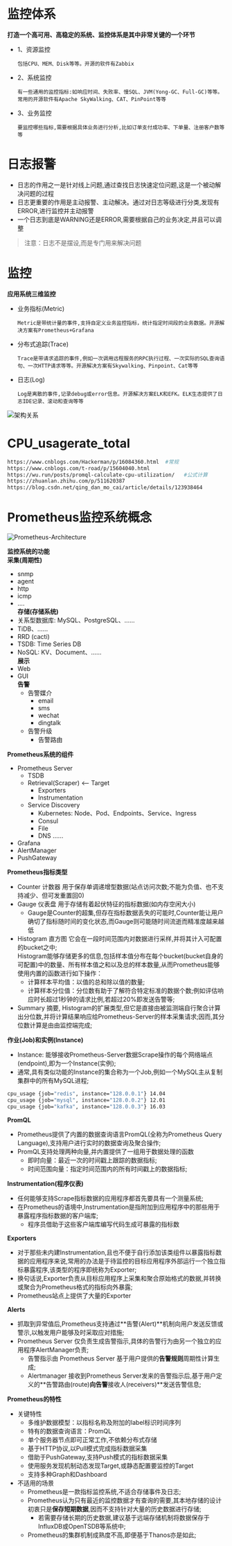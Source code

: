 # 监控体系  
**打造一个高可用、高稳定的系统、监控体系是其中非常关键的一个环节**  
- 1、资源监控
  ```
  包括CPU、MEM、Disk等等。开源的软件有Zabbix
  ``` 
- 2、系统监控
  ```
  有一些通用的监控指标:如响应时间、失败率、慢SQL、JVM(Yong-GC、Full-GC)等等。
  常用的开源软件有Apache SkyWalking、CAT、PinPoint等等
  ```
- 3、业务监控
  ```
  要监控哪些指标,需要根据具体业务进行分析,比如订单支付成功率、下单量、注册客户数等等
  ```
# 日志报警
- 日志的作用之一是针对线上问题,通过查找日志快速定位问题,这是一个被动解决问题的过程
- 日志更重要的作用是主动报警、主动解决。通过对日志等级进行分类,发现有ERROR,进行监控并主动报警
- 一个日志到底是WARNING还是ERROR,需要根据自己的业务决定,并且可以调整
>注意：日志不是摆设,而是专门用来解决问题



# 监控
**应用系统三维监控**
- 业务指标(Metric)
  ```
  Metric是带统计量的事件,支持自定义业务监控指标，统计指定时间段的业务数据。开源解决方案有Prometheus+Grafana
  ```
- 分布式追踪(Trace)
  ```
  Trace是带请求追踪的事件,例如一次调用远程服务的RPC执行过程、一次实际的SQL查询语句、一次HTTP请求等等。开源解决方案有Skywalking、Pinpoint、Cat等等
  ```
- 日志(Log)
  ```
  Log是离散的事件,记录debug或error信息。开源解决方案ELK和EFK。ELK生态提供了日志IDE记录、滚动和查询等等
  ```
![架构关系](https://p3.toutiaoimg.com/large/tos-cn-i-jcdsk5yqko/a2362d25d8654f95976fc8820e3fd8d7)  



# CPU_usagerate_total
```bash
https://www.cnblogs.com/Hackerman/p/16084360.html  #常规
https://www.cnblogs.com/t-road/p/15604040.html  
https://wu.run/posts/promql-calculate-cpu-utilization/   #公式计算
https://zhuanlan.zhihu.com/p/511620387
https://blog.csdn.net/qing_dan_mo_cai/article/details/123938464 
```

# Prometheus监控系统概念  
 
![Prometheus-Architecture](pic/Prometheus-Arch.png)  

**监控系统的功能**  
**采集(周期性)** 
  - snmp 
  - agent 
  - http 
  - icmp
  - ....  
**存储(存储系统)**
   - 关系型数据库: MySQL、PostgreSQL、...... 
   - TiDB、...... 
   - RRD (cacti) 
   - TSDB: Time Series DB 
   - NoSQL: KV、Document、......   
**展示**   
  - Web 
  - GUI     
**告警**  
    - 告警媒介    
      - email 
      - sms 
      - wechat 
      - dingtalk   
    - 告警升级  
      - 告警路由  

**Prometheus系统的组件**    
- Prometheus Server   
  - TSDB 
  - Retrieval(Scraper) <-- Target 
    - Exporters 
    - Instrumentation   
  - Service Discovery  
      - Kubernetes: Node、Pod、Endpoints、Service、Ingress   
      - Consul 
      - File 
      - DNS ......   
- Grafana   
- AlertManager  
- PushGateway     

**Prometheus指标类型**   
- Counter 计数器 用于保存单调递增型数据(站点访问次数;不能为负值、也不支持减少、但可发重置回0)  
- Gauge   仪表盘 用于存储有着起伏特征的指标数据(如内存空闲大小)  
    - Gauge是Counter的超集,但存在指标数据丢失的可能时,Counter能让用户确切了指标随时间的变化状态,而Gauge则可能随时间流逝而精准度越来越低
- Histogram 直方图 它会在一段时间范围内对数据进行采样,并将其计入可配置的bucket之中;  
    Histogram能够存储更多的信息,包括样本值分布在每个bucket(bucket自身的可配置)中的数量、所有样本值之和以及总的样本数量,从而Prometheus能够使用内置的函数进行如下操作：
    - 计算样本平均值：以值的总和除以值的数量;
    - 计算样本分位值：分位数有助于了解符合特定标准的数据个数;例如评估响应时长超过1秒钟的请求比例,若超过20%即发送告警等;
- Summary 摘要,
    Histogram的扩展类型,但它是直接由被监测端自行聚合计算出分位数,并将计算结果响应给Prometheus-Server的样本采集请求;因而,其分位数计算是由由监控端完成;


**作业(Job)和实例(Instance)**  
  - Instance: 能够接收Prometheus-Server数据Scrape操作的每个网络端点(endpoint),即为一个Instance(实例);
  - 通常,具有类似功能的Instance的集合称为一个Job,例如一个MySQL主从复制集群中的所有MySQL进程;
  ```bash
  cpu_usage {job="redis", instance="128.0.0.1"} 14.04
  cpu_usage {job="mysql", instance="128.0.0.2"} 12.01
  cpu_usage {job="kafka", instance="128.0.0.3"} 16.03
  ```

**PromQL**   
  - Prometheus提供了内置的数据查询语言PromQL(全称为Prometheus Query Language),支持用户进行实时的数据查询及聚合操作; 
  - PromQL支持处理两种向量,并内置提供了一组用于数据处理的函数
      + 即时向量：最近一次的时间戳上跟踪的数据指标;
      + 时间范围向量：指定时间范围内的所有时间戳上的数据指标;
 
**Instrumentation(程序仪表)**  
  - 任何能够支持Scrape指标数据的应用程序都首先要具有一个测量系统;
  - 在Prometheus的语境中,Instrumentation是指附加到应用程序中的那些用于暴露程序指标数据的客户端库;
      + 程序员借助于这些客户端库编写代码生成可暴露的指标数
  
**Exporters**  
  - 对于那些未内建Instrumentation,且也不便于自行添加该类组件以暴露指标数据的应用程序来说,常用的办法是于待监控的目标应用程序外部运行一个独立指标暴露程序,该类型的程序即统称为Exporter;
  - 换句话说,Exporter负责从目标应用程序上采集和聚合原始格式的数据,并转换或聚合为Prometheus格式的指标向外暴露;
  - Prometheus站点上提供了大量的Exporter

**Alerts**  
  - 抓取到异常值后,Prometheus支持通过**告警(Alert)**机制向用户发送反馈或警示,以触发用户能够及时采取应对措施;
  - Prometheus Server 仅负责生成告警指示,具体的告警行为由另一个独立的应用程序AlertManager负责;
      - 告警指示由 Prometheus Server 基于用户提供的**告警规则**周期性计算生成;
      - Alertmanager 接收到Prometheus Server发来的告警指示后,基于用户定义的**告警路由(route)**向告警**接收人(receivers)**发送告警信息;

**Prometheus的特性**  
  + 关键特性 
    - 多维护数据模型：以指标名称及附加的label标识时间序列 
    - 特有的数据查询语言：PromQL 
    - 单个服务器节点即可正常工作,不依赖分布式存储 
    - 基于HTTP协议,以Pull模式完成指标数据采集 
    - 借助于PushGateway,支持Push模式的指标数据采集 
    - 使用服务发现机制动态发现Target,或静态配置要监控的Target 
    - 支持多种Graph和Dashboard 
  + 不适用的场景 
    + Prometheus是一款指标监控系统,不适合存储事件及日志; 
    + Prometheus认为只有最近的监控数据才有查询的需要,其本地存储的设计初衷只是**保存短期数据**,因而不支持针对大量的历史数据进行存储; 
      - 若需要存储长期的历史数据,建议基于远端存储机制将数据保存于InfluxDB或OpenTSDB等系统中; 
    + Prometheus的集群机制成熟度不高,即便基于Thanos亦是如此;

